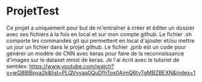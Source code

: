 # ProjetTest

Ce projet a uniquement pour but de m'entraîner à créer et éditer un dossier avec ses fichiers à la fois en local et sur mon compte github.
Le fichier .sh comporte les commandes git qui permettent en local d'ajouter et/ou mettre un jour un fichier dans le projet github.
Le fichier .jpnb est un code pour générer un modèle de CNN avec keras pour faire de la reconnaissance d'images sur le dataset mnist de keras.
Je l'ai écrit avec le tutoriel de sentdex: https://www.youtube.com/watch?v=wQ8BIBpya2k&list=PLQVvvaa0QuDfhTox0AjmQ6tvTgMBZBEXN&index=1
